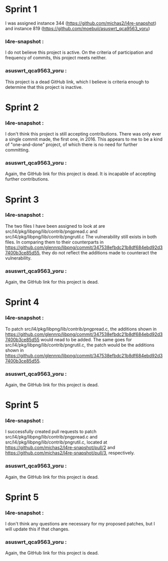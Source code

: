 # Sprint 1
I was assigned instance 344 (https://github.com/michas2/l4re-snapshot) and instance 819 (https://github.com/moebuii/asuswrt_qca9563_yoru)

### l4re-snapshot :
I do not believe this project is active. On the criteria of participation and frequency of commits, this project meets neither.

### asuswrt_qca9563_yoru :
This project is a dead GitHub link, which I believe is criteria enough to determine that this project is inactive.

# Sprint 2
### l4re-snapshot :
I don't think this project is still accepting contributions. There was only ever a single commit made, the first one, in 2016. 
This appears to me to be a kind of "one-and-done" project, of which there is no need for further committing.

### asuswrt_qca9563_yoru :
Again, the GitHub link for this project is dead. It is incapable of accepting further contributions.

# Sprint 3
### l4re-snapshot :
The two files I have been assigned to look at are src/l4/pkg/libpng/lib/contrib/pngpread.c and src/l4/pkg/libpng/lib/contrib/pngrutil.c
The vulnerability still exists in both files. In comparing them to their counterparts in https://github.com/glennrp/libpng/commit/347538efbdc21b8df684ebd92d37400b3ce85d55, they do not reflect the additions made to counteract the vulnerability.

### asuswrt_qca9563_yoru :
Again, the GitHub link for this project is dead. 

# Sprint 4
### l4re-snapshot :
To patch src/l4/pkg/libpng/lib/contrib/pngpread.c, the additions shown in https://github.com/glennrp/libpng/commit/347538efbdc21b8df684ebd92d37400b3ce85d55
would nead to be added. The same goes for src/l4/pkg/libpng/lib/contrib/pngrutil.c, the patch would be the additions shown in https://github.com/glennrp/libpng/commit/347538efbdc21b8df684ebd92d37400b3ce85d55.

### asuswrt_qca9563_yoru :
Again, the GitHub link for this project is dead. 

# Sprint 5
### l4re-snapshot :
I successfully created pull requests to patch src/l4/pkg/libpng/lib/contrib/pngpread.c and src/l4/pkg/libpng/lib/contrib/pngrutil.c, located at https://github.com/michas2/l4re-snapshot/pull/2 and https://github.com/michas2/l4re-snapshot/pull/3, respectively.
### asuswrt_qca9563_yoru :
Again, the GitHub link for this project is dead. 

# Sprint 5
### l4re-snapshot :
I don't think any questions are necessary for my proposed patches, but I will update this if that changes.
### asuswrt_qca9563_yoru :
Again, the GitHub link for this project is dead. 

